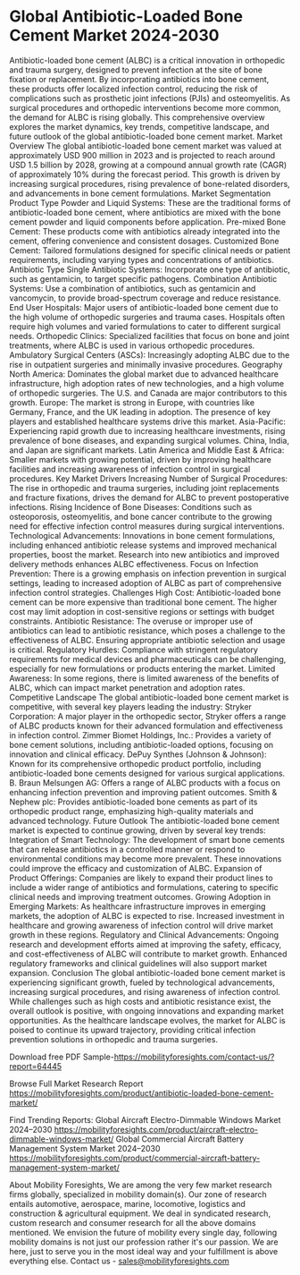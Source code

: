 # Global Antibiotic-Loaded Bone Cement Market 2024-2030
Antibiotic-loaded bone cement (ALBC) is a critical innovation in orthopedic and trauma surgery, designed to prevent infection at the site of bone fixation or replacement. By incorporating antibiotics into bone cement, these products offer localized infection control, reducing the risk of complications such as prosthetic joint infections (PJIs) and osteomyelitis. As surgical procedures and orthopedic interventions become more common, the demand for ALBC is rising globally. This comprehensive overview explores the market dynamics, key trends, competitive landscape, and future outlook of the global antibiotic-loaded bone cement market.
Market Overview
The global antibiotic-loaded bone cement market was valued at approximately USD 900 million in 2023 and is projected to reach around USD 1.5 billion by 2028, growing at a compound annual growth rate (CAGR) of approximately 10% during the forecast period. This growth is driven by increasing surgical procedures, rising prevalence of bone-related disorders, and advancements in bone cement formulations.
Market Segmentation
Product Type
Powder and Liquid Systems: These are the traditional forms of antibiotic-loaded bone cement, where antibiotics are mixed with the bone cement powder and liquid components before application.
Pre-mixed Bone Cement: These products come with antibiotics already integrated into the cement, offering convenience and consistent dosages.
Customized Bone Cement: Tailored formulations designed for specific clinical needs or patient requirements, including varying types and concentrations of antibiotics.
Antibiotic Type
Single Antibiotic Systems: Incorporate one type of antibiotic, such as gentamicin, to target specific pathogens.
Combination Antibiotic Systems: Use a combination of antibiotics, such as gentamicin and vancomycin, to provide broad-spectrum coverage and reduce resistance.
End User
Hospitals: Major users of antibiotic-loaded bone cement due to the high volume of orthopedic surgeries and trauma cases. Hospitals often require high volumes and varied formulations to cater to different surgical needs.
Orthopedic Clinics: Specialized facilities that focus on bone and joint treatments, where ALBC is used in various orthopedic procedures.
Ambulatory Surgical Centers (ASCs): Increasingly adopting ALBC due to the rise in outpatient surgeries and minimally invasive procedures.
Geography
North America: Dominates the global market due to advanced healthcare infrastructure, high adoption rates of new technologies, and a high volume of orthopedic surgeries. The U.S. and Canada are major contributors to this growth.
Europe: The market is strong in Europe, with countries like Germany, France, and the UK leading in adoption. The presence of key players and established healthcare systems drive this market.
Asia-Pacific: Experiencing rapid growth due to increasing healthcare investments, rising prevalence of bone diseases, and expanding surgical volumes. China, India, and Japan are significant markets.
Latin America and Middle East & Africa: Smaller markets with growing potential, driven by improving healthcare facilities and increasing awareness of infection control in surgical procedures.
Key Market Drivers
Increasing Number of Surgical Procedures: The rise in orthopedic and trauma surgeries, including joint replacements and fracture fixations, drives the demand for ALBC to prevent postoperative infections.
Rising Incidence of Bone Diseases: Conditions such as osteoporosis, osteomyelitis, and bone cancer contribute to the growing need for effective infection control measures during surgical interventions.
Technological Advancements: Innovations in bone cement formulations, including enhanced antibiotic release systems and improved mechanical properties, boost the market. Research into new antibiotics and improved delivery methods enhances ALBC effectiveness.
Focus on Infection Prevention: There is a growing emphasis on infection prevention in surgical settings, leading to increased adoption of ALBC as part of comprehensive infection control strategies.
Challenges
High Cost: Antibiotic-loaded bone cement can be more expensive than traditional bone cement. The higher cost may limit adoption in cost-sensitive regions or settings with budget constraints.
Antibiotic Resistance: The overuse or improper use of antibiotics can lead to antibiotic resistance, which poses a challenge to the effectiveness of ALBC. Ensuring appropriate antibiotic selection and usage is critical.
Regulatory Hurdles: Compliance with stringent regulatory requirements for medical devices and pharmaceuticals can be challenging, especially for new formulations or products entering the market.
Limited Awareness: In some regions, there is limited awareness of the benefits of ALBC, which can impact market penetration and adoption rates.
Competitive Landscape
The global antibiotic-loaded bone cement market is competitive, with several key players leading the industry:
Stryker Corporation: A major player in the orthopedic sector, Stryker offers a range of ALBC products known for their advanced formulation and effectiveness in infection control.
Zimmer Biomet Holdings, Inc.: Provides a variety of bone cement solutions, including antibiotic-loaded options, focusing on innovation and clinical efficacy.
DePuy Synthes (Johnson & Johnson): Known for its comprehensive orthopedic product portfolio, including antibiotic-loaded bone cements designed for various surgical applications.
B. Braun Melsungen AG: Offers a range of ALBC products with a focus on enhancing infection prevention and improving patient outcomes.
Smith & Nephew plc: Provides antibiotic-loaded bone cements as part of its orthopedic product range, emphasizing high-quality materials and advanced technology.
Future Outlook
The antibiotic-loaded bone cement market is expected to continue growing, driven by several key trends:
Integration of Smart Technology: The development of smart bone cements that can release antibiotics in a controlled manner or respond to environmental conditions may become more prevalent. These innovations could improve the efficacy and customization of ALBC.
Expansion of Product Offerings: Companies are likely to expand their product lines to include a wider range of antibiotics and formulations, catering to specific clinical needs and improving treatment outcomes.
Growing Adoption in Emerging Markets: As healthcare infrastructure improves in emerging markets, the adoption of ALBC is expected to rise. Increased investment in healthcare and growing awareness of infection control will drive market growth in these regions.
Regulatory and Clinical Advancements: Ongoing research and development efforts aimed at improving the safety, efficacy, and cost-effectiveness of ALBC will contribute to market growth. Enhanced regulatory frameworks and clinical guidelines will also support market expansion.
Conclusion
The global antibiotic-loaded bone cement market is experiencing significant growth, fueled by technological advancements, increasing surgical procedures, and rising awareness of infection control. While challenges such as high costs and antibiotic resistance exist, the overall outlook is positive, with ongoing innovations and expanding market opportunities. As the healthcare landscape evolves, the market for ALBC is poised to continue its upward trajectory, providing critical infection prevention solutions in orthopedic and trauma surgeries.


Download free PDF Sample-https://mobilityforesights.com/contact-us/?report=64445




Browse Full Market Research Report 
https://mobilityforesights.com/product/antibiotic-loaded-bone-cement-market/


Find Trending Reports:
Global Aircraft Electro-Dimmable Windows Market 2024–2030
https://mobilityforesights.com/product/aircraft-electro-dimmable-windows-market/
Global Commercial Aircraft Battery Management System Market 2024–2030
https://mobilityforesights.com/product/commercial-aircraft-battery-management-system-market/





About Mobility Foresights,
We are among the very few market research firms globally, specialized in mobility domain(s). Our zone of research entails automotive, aerospace, marine, locomotive, logistics and construction & agricultural equipment. We deal in syndicated research, custom research and consumer research for all the above domains mentioned.
We envision the future of mobility every single day, following mobility domains is not just our profession rather it's our passion. We are here, just to serve you in the most ideal way and your fulfillment is above everything else. Contact us -  sales@mobilityforesights.com 

